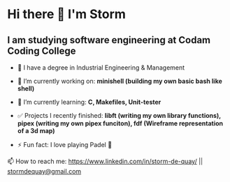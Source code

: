 #                                                   Hi there 👋 I'm Storm

##                                      I am studying software engineering at Codam Coding College

- 📕 I have a degree in Industrial Engineering & Management

- 🔭 I’m currently working on: **minishell (building my own basic bash like shell)**

- 🌱 I’m currently learning: **C, Makefiles, Unit-tester**

- ✅ Projects I recently finished: **libft (writing my own library functions), pipex (writing my own pipex funciton), fdf (Wireframe representation of a 3d map)**

- ⚡ Fun fact: I love playing Padel 🏸


📫 How to reach me:   https://www.linkedin.com/in/storm-de-quay/  ||  stormdequay@gmail.com

<!--
**stormq4/stormq4** is a ✨ _special_ ✨ repository because its `README.md` (this file) appears on your GitHub profile.

Here are some ideas to get you started:

- 🔭 I’m currently working on ...
- 🌱 I’m currently learning ...
- 👯 I’m looking to collaborate on ...
- 🤔 I’m looking for help with ...
- 💬 Ask me about ...
- 📫 How to reach me: ...
- 😄 Pronouns: ...
- ⚡ Fun fact: ...
-->
